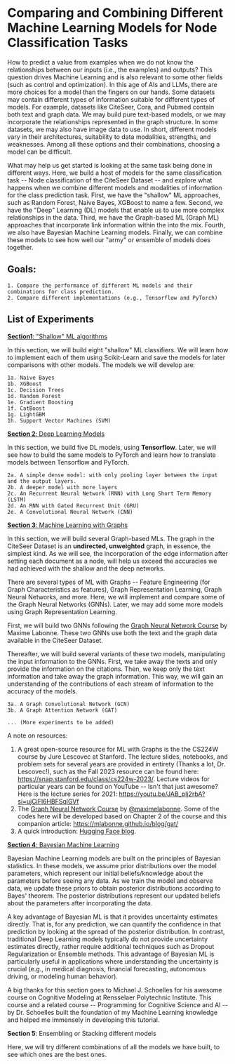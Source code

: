 # Comparing and Combining Different Machine Learning Models for Node Classification Tasks

How to predict a value from examples when we do not know the relationships between our inputs (i.e., the examples) and outputs? This question drives Machine Learning and is also relevant to some other fields (such as control and optimization). In this age of AIs and LLMs, there are more choices for a model than the fingers on our hands. Some datasets may contain different types of information suitable for different types of models. For example, datasets like CiteSeer, Cora, and Pubmed contain both text and graph data. We may build pure text-based models, or we may incorporate the relationships represented in the graph structure. In some datasets, we may also have image data to use. In short, different models vary in their architectures, suitability to data modalities, strengths, and weaknesses. Among all these options and their combinations, choosing a model can be difficult. 

What may help us get started is looking at the same task being done in different ways. Here, we build a host of models for the same classification task -- Node classification of the CiteSeer Dataset -- and explore what happens when we combine different models and modalities of information for the class prediction task. First, we have the "shallow" ML approaches, such as Random Forest, Naive Bayes, XGBoost to name a few. Second, we have the "Deep" Learning (DL) models that enable us to use more complex relationships in the data. Third, we have the Graph-based ML (Graph ML) approaches that incorporate link information within the  into the mix. Fourth, we also have Bayesian Machine Learning models. Finally, we can combine these models to see how well our "army" or ensemble of models does together.


<!-- In short, the choice is not uniquand requires trial-and-error with different models to find the best one from the pool. In this work, we run a set of experiments for the same classification task -- Node classification of the CiteSeer Dataset -- and compare their performance. We also see what happens if we stack or combine different models together. -->


## Goals:
    1. Compare the performance of different ML models and their combinations for class prediction.
    2. Compare different implementations (e.g., Tensorflow and PyTorch)


## List of Experiments

[**Section1**: "Shallow" ML algorithms](https://github.com/Roussel006/Many_MLs_for_Node_Classification/blob/main/Section_1_Shallow_MLs.ipynb)

In this section, we will build eight "shallow" ML classifiers. We will learn how to implement each of them using Scikit-Learn and save the models for later comparisons with other models. The models we will develop are:

    1a. Naive Bayes
    1b. XGBoost
    1c. Decision Trees
    1d. Random Forest
    1e. Gradient Boosting
    1f. CatBoost
    1g. LightGBM
    1h. Support Vector Machines (SVM)

[**Section 2**: Deep Learning Models](https://github.com/Roussel006/Many_MLs_for_Node_Classification/blob/main/Section_2_Deep_Learning_Models.ipynb)

In this section, we build five DL models, using **Tensorflow**. Later, we will see how to build the same models to PyTorch and learn how to translate models between Tensorflow and PyTorch.

    2a. A simple dense model: with only pooling layer between the input and the output layers.
    2b. A deeper model with more layers
    2c. An Recurrent Neural Network (RNN) with Long Short Term Memory (LSTM)
    2d. An RNN with Gated Recurrent Unit (GRU)
    2e. A Convolutional Neural Network (CNN)

[**Section 3**: Machine Learning with Graphs](https://github.com/Roussel006/Many_MLs_for_Node_Classification/blob/main/Section_3_Machine_Learning_with_Graphs.ipynb)

In this section, we will build several Graph-based MLs. The graph in the CiteSeer Dataset is an **undirected, unweighted** graph, in essence, the simplest kind. As we will see, the incorporation of the edge information after setting each document as a node, will help us exceed the accuracies we had achieved with the shallow and the deep networks.

There are several types of ML with Graphs -- Feature Engineering (for Graph Characteristics as features), Graph Representation Learning, Graph Neural Networks, and more. Here, we will implement and compare some of the Graph Neural Networks (GNNs). Later, we may add some more models using Graph Representation Learning.

First, we will build two GNNs following the [Graph Neural Network Course](https://github.com/mlabonne/Graph-Neural-Network-Course) by Maxime Labonne. These two GNNs use both the text and the graph data available in the CiteSeer Dataset. 

Thereafter, we will build several variants of these two models, manipulating the input information to the GNNs. First, we take away the texts and only provide the information on the citations. Then, we keep only the text information and take away the graph information. This way, we will gain an understanding of the contributions of each stream of information to the accuracy of the models.

    3a. A Graph Convolutional Network (GCN)
    3b. A Graph Attention Network (GAT)

    ... (More experiments to be added)


<!-- **Graph Representation Learning**
Node Embeddings: Techniques like DeepWalk, node2vec, and LINE that learn low-dimensional representations of nodes.
Graph Embeddings: Methods like GraphSAGE and Graph Convolutional Networks (GCNs) that learn representations for entire graphs.
Edge Embeddings: Techniques that focus on learning representations for edges in a graph.

**Feature Engineering**
Manual Feature Extraction: Extracting features like node degree, clustering coefficient, and centrality measures.
Graph Kernels: Methods like Weisfeiler-Lehman Kernel and Shortest Path Kernel that measure similarity between graphs.
Graph Augmentation: Techniques that enhance graph data by adding or modifying nodes and edges.

**Graph Neural Networks (GNNs)**
Graph Convolutional Networks (GCNs): Neural networks that apply convolution operations on graphs.
Graph Attention Networks (GATs): GNNs that use attention mechanisms to weigh the importance of neighboring nodes.
Graph Recurrent Networks (GRNs): GNNs that incorporate recurrent neural network architectures for sequential data.
Graph Autoencoders: Unsupervised learning models that encode graph data into a latent space and then decode it back.

**Graph-Based Algorithms**:
PageRank: An algorithm used to rank nodes in a graph based on their importance.
Label Propagation: A semi-supervised learning algorithm that propagates labels through the graph.
Community Detection: Algorithms like Louvain and Girvan-Newman that identify clusters or communities within a graph.

**Graph Generative Models**
GraphRNN: A recurrent neural network-based model for generating graphs.
GraphVAE: A variational autoencoder for generating graphs.
GraphGAN: A generative adversarial network for generating graphs.

**Some Graph-Based Applications**
Social Network Analysis: Analyzing social networks to understand relationships and influence.
Recommendation Systems: Using graph-based techniques to recommend items or connections.
Molecular Graphs: Analyzing molecular structures for drug discovery and chemistry.
Knowledge Graphs: Representing and reasoning over knowledge in a structured form.

These are just a few examples of the diverse techniques and applications in graph-based ML. One can find more details in the [Hugging Face blog](https://huggingface.co/blog/intro-graphml). -->

A note on resources: 
    
1. A great open-source resource for ML with Graphs is the the CS224W course by Jure Lescovec at Stanford. The lecture slides, notebooks, and problem sets for several years are provided in entirety (Thanks a lot, Dr. Lescovec!), such as the Fall 2023 resource can be found here: https://snap.stanford.edu/class/cs224w-2023/. Lecture videos for particular years can be found on YouTube -- Isn't that just awesome? Here is the lecture series for 2021: https://youtu.be/JAB_plj2rbA?si=ujCiFl6HBFSqlGVf
2. The [Graph Neural Network Course](https://github.com/mlabonne/Graph-Neural-Network-Course) by [@maximelabonne](https://twitter.com/maximelabonne). Some of the codes here will be developed based on Chapter 2 of the course and this companion article: https://mlabonne.github.io/blog/gat/
3. A quick introduction: [Hugging Face blog](https://huggingface.co/blog/intro-graphml).

[**Section 4**: Bayesian Machine Learning](https://github.com/Roussel006/Many_MLs_for_Node_Classification/blob/main/Section_4_Bayesian_ML_for_classification.ipynb)

Bayesian Machine Learning models are built on the principles of Bayesian statistics. In these models, we assume prior distributions over the model parameters, which represent our initial beliefs/knowledge about the parameters before seeing any data. As we train the model and observe data, we update these priors to obtain posterior distributions according to Bayes' theorem. The posterior distributions represent our updated beliefs about the parameters after incorporating the data.

A key advantage of Bayesian ML is that it provides uncertainty estimates directly. That is, for any prediction, we can quantify the confidence in that prediction by looking at the spread of the posterior distribution. In contrast, traditional Deep Learning models typically do not provide uncertainty estimates directly, rather require additional techniques such as Dropout Regularization or Ensemble methods. This advantage of Bayesian ML is particularly useful in applications where understanding the uncertainty is crucial (e.g., in medical diagnosis, financial forecasting, autonomous driving, or modeling human behavior).

A big thanks for this section goes to Michael J. Schoelles for his awesome course on Cognitive Modeling at Rensselaer Polytechnic Institute. This course and a related course -- Programming for Cognitive Science and AI -- by Dr. Schoelles built the foundation of my Machine Learning knowledge and helped me immensely in developing this tutorial.

<!-- A key advantage of Bayesian ML is that it provides uncertainty estimates directly. That is, for any prediction, we can quantify the confidence in that prediction by looking at the spread of the posterior distribution. This is particularly useful in applications where understanding the uncertainty is crucial, such as in medical diagnosis, financial forecasting, autonomous driving, or modeling human behavior.

In contrast, traditional Deep Learning models typically do not provide uncertainty estimates directly. These models are often deterministic; meaning that for a given input, they produce a single output without any measure of uncertainty. To estimate uncertainty in Deep Learning models, additional techniques are required, such as:

1. Dropout: A regularization technique where random neurons are dropped during training. At inference time, dropout can be used to create an ensemble of models, and the variance in their predictions can be used as an uncertainty estimate.

2. Ensemble Methods: Training multiple models independently and combining their predictions. The variance in the predictions of the ensemble members can be used to estimate uncertainty.

While these methods can provide some measure of uncertainty, they are often less straightforward and may not capture the full range of uncertainty as effectively as Bayesian methods.

In summary, Bayesian Machine Learning models offer a more natural and direct way to quantify uncertainty in predictions, which can be a significant advantage over other Machine Learning and Deep Learning methods in many applications. -->

**Section 5**: Ensembling or Stacking different models

Here, we will try different combinations of all the models we have built, to see which ones are the best ones.


<!-- ## More options:

PyMC3 models -- Bayesian Learning models. Gaussian processes, 
Unsupervised methods (e.g., Spectral Clustering) -->
